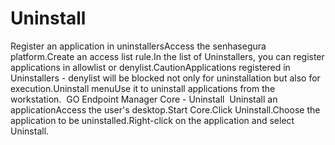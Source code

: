 # Uninstall 

Register an application in uninstallersAccess the senhasegura platform.Create an access list rule.In the list of Uninstallers, you can register applications in allowlist or denylist.CautionApplications registered in Uninstallers - denylist will be blocked not only for uninstallation but also for execution.Uninstall menuUse it to uninstall applications from the workstation.  GO Endpoint Manager Core - Uninstall  Uninstall an applicationAccess the user's desktop.Start Core.Click Uninstall.Choose the application to be uninstalled.Right-click on the application and select Uninstall.